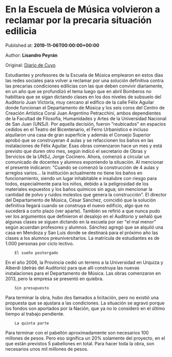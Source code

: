 
# En la Escuela de Música volvieron a reclamar por la precaria situación edilicia

Published at: **2019-11-06T00:00:00+00:00**

Author: **Lisandro Peyrán**

Original: [Diario de Cuyo](https://www.diariodecuyo.com.ar/sanjuan/En-la-Escuela-de-Musica-volvieron-a-reclamar-por-la-precaria-situacion-edilicia-20191105-0112.html)

Estudiantes y profesores de la Escuela de Música emplearon en estos días las redes sociales para volver a reclamar por una solución definitiva contra las precarias condiciones edilicias con las que deben convivir diariamente, en un año que se profundizó el tema luego que en abril Bomberos no habilitara que se sigan dictando clases en los dos niveles de subsuelo del Auditorio Juan Victoria, muy cercano al edifico de la calle Félix Aguilar donde funcionan el Departamento de Música y los seis coros del Centro de Creación Artística Coral Juan Argentino Petracchini, ambos dependientes de la Facultad de Filosofía, Humanidades y Artes de la Universidad Nacional de San Juan (UNSJ).
Por aquella decisión, fueron "reubicados" en espacios cedidos en el Teatro del Bicentenario, el Ferro Urbanístico e incluso alquilaron una casa de gran superficie y además el Consejo Superior aprobó que se construyeran 4 aulas y se refaccionen los baños en las instalaciones de Félix Aguilar. Esas obras comenzaron hace un mes y está previsto que duren otro mes, según indicó el secretario de Obras y Servicios de la UNSJ, Jorge Cocinero.
Ahora, comenzó a circular un comunicado de docentes y alumnos exponiendo la situación.
Al mencionar el presente indicaron: "Cuando se comenzó la construcción de 4 aulas y arreglos varios... la institución actualmente no tiene los baños en funcionamiento, siendo un lugar inhabitable e insalubre con riesgo para todos, especialmente para los niños, debido a la peligrosidad de los materiales expuestos y los baños químicos sin agua; sin mencionar la cantidad de polvo y ruidos molestos que genera la construcción".
El director del Departamento de Música, César Sánchez, coincidió que la solución definitiva llegará cuando se construya el nuevo edificio, algo que no sucederá a corto plazo (ver aparte).
También se refirió a que nunca pudo ver los argumentos que definieron el desalojo en el Auditorio y señaló que algunas clases se siguen dictando en la escuela por ser "el mal menor" según acuerdan profesores y alumnos.
Sánchez agregó que se alquiló una casa en Mendoza y San Luis donde se destinará para el próximo año las clases a los alumnos preuniversitarios.
La matrícula de estudiantes es de 1.000 personas por ciclo lectivo.

        El sueño postergado
      
En el año 2006, la Provincia cedió un terreno a la Universidad en Urquiza y Alberdi (detrás del Auditorio) para que allí construya las nuevas instalaciones para el Departamento de Música. Las obras comenzaron en 2013, pero la empresa se presentó en quiebra.

        Sin presupuesto
      
Para terminar la obra, hubo dos llamados a licitación, pero no existió una propuesta que se ajustara a las condiciones. La situación se agravó porque los fondos son aportados por la Nación, que ya no lo consideró en el último tiempo al trabajo pendiente.

        La quinta parte
      
Para terminar con el pabellón aproximadamente son necesarios 100 millones de pesos. Pero eso significa un 20% solamente del proyecto, en el que están previstos 5 pabellones en total. Para hacer toda la obra, son necesarios unos mil millones de pesos.
